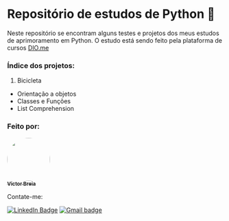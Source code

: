 # Repositório de estudos de Python 🐍
Neste repositório se encontram alguns testes e projetos dos meus estudos de aprimoramento em Python. O estudo está sendo feito pela plataforma de cursos [DIO.me](https://dio.me) 

### Índice dos projetos:
1. Bicicleta
 - Orientação a objetos
 - Classes e Funções
 - List Comprehension

### Feito por:

<a href="https://www.linkedin.com/in/victor-breia/">
 <img style="border-radius: 50%;" src="https://avatars.githubusercontent.com/u/85040712?s=400&u=5843536a267862ef643eca05f279615a29bc0c4c&v=4" width="100px;" alt=""/>
 <br />
 <sub><b>Victor Breia</b></sub></a> <a href="https://www.linkedin.com/in/victor-breia//" title="LinkedIn"></a>
 
Contate-me:

[![LinkedIn Badge](https://img.shields.io/badge/linkedin-blue?logo=linkedin&style=for-the-badge&logoColor=white)](https://www.linkedin.com/in/victor-breia/) [![Gmail badge](https://img.shields.io/badge/outlook-blue?logo=microsoftoutlook&style=for-the-badge&logoColor=white)](mailto:victordaschagas@outlook.com)
